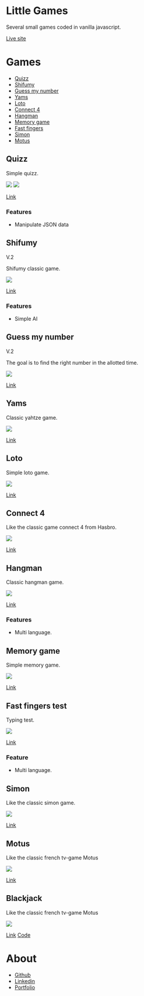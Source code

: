 # Little Games 

Several small games coded in vanilla javascript.

[Live site](https://julabina.github.io/Littles_games/)

# Games 

- [Quizz](#quizz)
- [Shifumy](#shifumy)
- [Guess my number](#guess-my-number)
- [Yams](#yams)
- [Loto](#loto)
- [Connect 4](#connect-4)
- [Hangman](#hangman)
- [Memory game](#memory-game)
- [Fast fingers](#fast-fingers-test)
- [Simon](#simon)
- [Motus](#motus)

## Quizz

Simple quizz.

![](./assets/screenshot/screenQ1.webp)
![](./assets/screenshot/screenQ2.webp)

[Link](https://julabina.github.io/Littles_games/games/QUIZZ/index.html)

### Features

- Manipulate JSON data 

## Shifumy

V.2

Shifumy classic game.

![](./assets/screenshot/screenShi1.webp)

[Link](https://julabina.github.io/Littles_games/games/SHIFUMI/index.html)

### Features

- Simple AI

## Guess my number

V.2

The goal is to find the right number in the allotted time.

![](./assets/screenshot/screenPrice.webp)

[Link](https://julabina.github.io/Littles_games/games/GUESS_MY_NUMBER/index.html)

## Yams

Classic yahtze game.

![](./assets/screenshot/screenYams.webp)

[Link](https://julabina.github.io/Littles_games/games/YAMS/index.html)

## Loto

Simple loto game.

![](./assets/screenshot/screenLoto.webp)

[Link](https://julabina.github.io/Littles_games/games/LOTO/index.html)

## Connect 4

Like the classic game connect 4 from Hasbro.

![](./assets/screenshot/screenConnect.webp)

[Link](https://julabina.github.io/Littles_games/games/CONNECT4/index.html)

## Hangman

Classic hangman game.

![](./assets/screenshot/screenPendu.webp)

[Link](https://julabina.github.io/Littles_games/games/PENDU/index.html)

### Features

- Multi language.

## Memory game

Simple memory game.

![](./assets/screenshot/screenMemory.webp)

[Link](https://julabina.github.io/Littles_games/games/MEMORY/index.html)

## Fast fingers test

Typing test.

![](./assets/screenshot/screenFast.webp)

[Link](https://julabina.github.io/Littles_games/games/FASTFINGERS/index.html)

### Feature 

- Multi language.

## Simon

Like the classic simon game.

![](./assets/screenshot/screenSimon.webp)

[Link](https://julabina.github.io/Littles_games/games/SIMON/index.html)

## Motus

Like the classic french tv-game Motus

![](./assets/screenshot/screenMotus.webp)

[Link](https://julabina.github.io/Littles_games/games/MOTUS/index.html)

## Blackjack

Like the classic french tv-game Motus

![](./assets/screenshot/screenBj.webp)

[Link](https://julabina.github.io/blackjack_ts/)
[Code](https://github.com/julabina/blackjack_ts)

# About

- [Github](https://github.com/julabina)
- [Linkedin](https://www.linkedin.com/in/julien-lenfum%C3%A9-bb2979215/)
- [Portfolio](https://julienlenfume.com/)